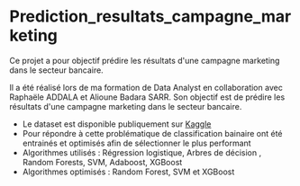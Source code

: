 # Prediction_resultats_campagne_marketing
Ce projet a pour objectif prédire les résultats d'une campagne marketing dans le secteur bancaire.

Il a été réalisé lors de ma formation de Data Analyst en collaboration avec Raphaële ADDALA et Alioune Badara SARR.
Son objectif est de prédire les résultats d'une campagne marketing dans le secteur bancaire.

* Le dataset est disponible publiquement sur [Kaggle](https://www.kaggle.com/janiobachmann/bank-marketing-dataset)
* Pour répondre à cette problématique de classification bainaire ont été entrainés et optimisés afin de sélectionner le plus performant 
* Algorithmes utilisés : Régression logistique, Arbres de décision , Random Forests, SVM, Adaboost, XGBoost
* Algorithmes optimisés : Random Forest, SVM et XGBoost
